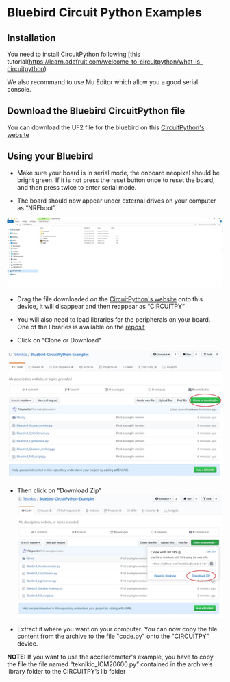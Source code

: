 Bluebird Circuit Python Examples
================================

Installation
------------

You need to install CircuitPython following [this tutorial(https://learn.adafruit.com/welcome-to-circuitpython/what-is-circuitpython)

We also recommand to use Mu Editor which allow you a good serial console.

Download the Bluebird CircuitPython file
-----------------------------------------

You can download the UF2 file for the bluebird on this [CircuitPython's website](https://circuitpython.org/board/teknikio_bluebird/)


Using your Bluebird
-------------------


* Make sure your board is in serial mode, the onboard neopixel should be bright green. If it is not press the reset button once to reset the board, and then press twice to enter serial mode. 

* The board should now appear under external drives on your computer as “NRFboot”.

![CircuitPy](https://github.com/Teknikio/Teknikio.github.io/blob/master/images/capture_circuit_python_example_circuitpy.JPG)

* Drag the file downloaded on the [CircuitPython's website](https://circuitpython.org/board/teknikio_bluebird/) onto this device, it will disappear and then reappear as “CIRCUITPY”

* You will also need to load libraries for the peripherals on your board. One of the libraries is available on the [reposit](https://github.com/Teknikio/Bluebird-CircuitPython-Examples)

* Click on "Clone or Download"

![CloneOrDownload](https://github.com/Teknikio/Teknikio.github.io/blob/master/images/capture_circuit_python_example_download.JPG)

* Then click on "Download Zip"
![DownloadZip](https://github.com/Teknikio/Teknikio.github.io/blob/master/images/capture_circuit_python_example_download_2.jpg)

* Extract it where you want on your computer. You can now copy the file content from the archive to the file "code.py" onto the "CIRCUITPY" device.

**NOTE:** If you want to use the accelerometer's example, you have to copy the file the file named “teknikio_ICM20600.py” contained in the archive’s library folder to the CIRCUITPY’s lib folder

